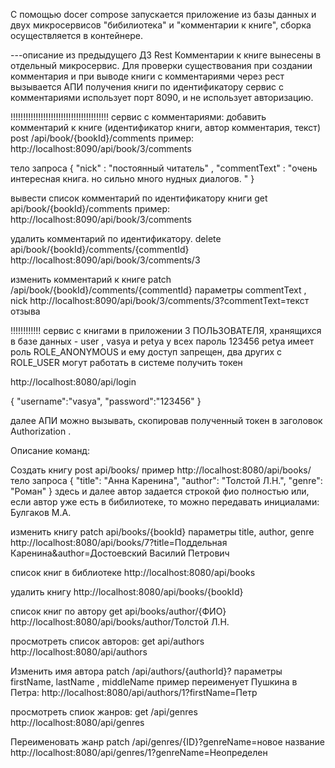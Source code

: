 
С помощью docer compose запускается приложение из базы данных и двух микросервисов
"бибилиотека" и "комментарии к книге", сборка осуществляется в контейнере.
                                                                      
---описание из предыдущего ДЗ Rest
Комментарии к книге вынесены в отдельный микросервис. 
Для проверки существования при создании комментария и при выводе книги с комментариями через рест вызывается АПИ получения книги по идентификатору
сервис с комментариями использует порт 8090, и не использует авторизацию.


!!!!!!!!!!!!!!!!!!!!!!!!!!!!!!!!!!!!!!! сервис с комментариями:
добавить комментарий к книге (идентификатор книги, автор комментария, текст)
post /api/book/{bookId}/comments
пример:
http://localhost:8090/api/book/3/comments

тело запроса
{
"nick" : "постоянный читатель" ,
"commentText" : "очень интересная книга. но сильно много нудных диалогов. "
}

вывести список комментарий по идентификатору книги
get api/book/{bookId}/comments
пример:
http://localhost:8090/api/book/3/comments

удалить комментарий по идентификатору.
delete api/book/{bookId}/comments/{commentId}
http://localhost:8090/api/book/3/comments/3

изменить комментарий к книге
patch /api/book/{bookId}/comments/{commentId}
параметры commentText , nick
http://localhost:8090/api/book/3/comments/3?commentText=текст отзыва



!!!!!!!!!!!! сервис с книгами
в приложении 3 ПОЛЬЗОВАТЕЛЯ, хранящихся в базе данных - user , vasya и petya  у всех пароль 123456
petya имеет роль ROLE_ANONYMOUS и ему доступ запрещен, два других с ROLE_USER могут работать в системе
получить токен

http://localhost:8080/api/login

{
    "username":"vasya",
    "password":"123456"
}

далее АПИ можно вызывать, скопировав полученный токен в заголовок Authorization .

Описание команд:

Cоздать книгу
post api/books/
пример
http://localhost:8080/api/books/
тело запроса
{
"title": "Анна Каренина",
"author": "Толстой Л.Н.",
"genre": "Роман"
}
здесь и далее автор задается строкой фио полностью или, если автор уже есть в бибилиотеке, то можно передавать инициалами: Булгаков M.A.

изменить книгу
patch api/books/{bookId} 
параметры title, author, genre
http://localhost:8080/api/books/7?title=Поддельная Каренина&author=Достоевский Василий Петрович

список книг в библиотеке
http://localhost:8080/api/books

удалить книгу
http://localhost:8080/api/books/{bookId}

список книг по автору
get  api/books/author/{ФИО}
http://localhost:8080/api/books/author/Толстой Л.Н.


просмотреть список авторов:
get api/authors
http://localhost:8080/api/authors

Изменить имя автора
patch   /api/authors/{authorId}?
параметры firstName,  lastName , middleName
пример переименует Пушкина в Петра:
http://localhost:8080/api/authors/1?firstName=Петр

просмотреть спиок жанров:
get /api/genres
http://localhost:8080/api/genres


Переименовать жанр
patch  /api/genres/{ID}?genreName=новое название
http://localhost:8080/api/genres/1?genreName=Неопределен  


 



